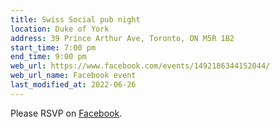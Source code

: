 ```yaml
---
title: Swiss Social pub night
location: Duke of York
address: 39 Prince Arthur Ave, Toronto, ON M5R 1B2
start_time: 7:00 pm
end_time: 9:00 pm
web_url: https://www.facebook.com/events/1492186344152044/
web_url_name: Facebook event
last_modified_at: 2022-06-26
---
```


Please RSVP on [Facebook].

[facebook]: <{{ page.web_url }}>
